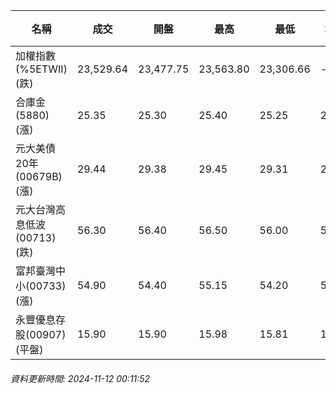 | 名稱 | 成交 | 開盤 | 最高 | 最低 | 均價 | 成交金額(億) | 昨收 | 漲跌幅 | 漲跌 | 總量 | 昨量 | 振幅 |
| -------- | -------- | -------- | -------- |-------- | -------- | -------- |-------- |-------- |-------- | -------- | -------- |-------- |
|加權指數(%5ETWII) (跌)|23,529.64|23,477.75|23,563.80|23,306.66|-|3,563.95|23,553.89|0.10%|24.25|7,094,291|0|1.09%|
|合庫金(5880) (漲)|25.35|25.30|25.40|25.25|25.29|1.20|25.30|0.20%|0.05|4,730|3,945|0.59%|
|元大美債20年(00679B) (漲)|29.44|29.38|29.45|29.31|29.38|15.92|29.15|0.99%|0.29|54,182|55,628|0.48%|
|元大台灣高息低波(00713) (跌)|56.30|56.40|56.50|56.00|56.17|10.16|56.40|0.18%|0.10|18,086|13,057|0.89%|
|富邦臺灣中小(00733) (漲)|54.90|54.40|55.15|54.20|54.78|0.466|54.40|0.92%|0.50|851|1,449|1.75%|
|永豐優息存股(00907) (平盤)|15.90|15.90|15.98|15.81|15.87|0.300|15.90|0.00%|0.00|1,889|3,255|1.07%|
###### 資料更新時間: 2024-11-12 00:11:52